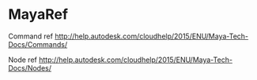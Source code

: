 # MayaRef

Command ref
http://help.autodesk.com/cloudhelp/2015/ENU/Maya-Tech-Docs/Commands/

Node ref
http://help.autodesk.com/cloudhelp/2015/ENU/Maya-Tech-Docs/Nodes/
